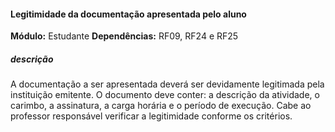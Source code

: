#### Legitimidade da documentação apresentada pelo aluno
**Módulo:** Estudante
**Dependências:** RF09, RF24 e RF25
##### descrição
A documentação a ser apresentada deverá ser devidamente legitimada pela instituição emitente. O documento deve conter: a descrição da atividade, o carimbo, a assinatura, a carga horária e o período de execução. Cabe ao professor responsável verificar a legitimidade conforme os critérios. 